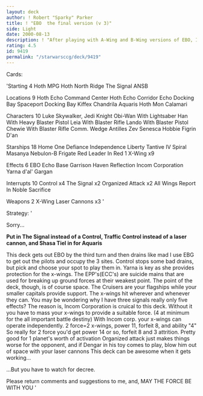 ```yaml
---
layout: deck
author: ! Robert "Sparky" Parker
title: ! "EBO  the final version (v 3)"
side: Light
date: 2000-08-13
description: ! "After playing with A-Wing and B-Wing versions of EBO, I have reverted to my favorite, and most successful version using the defecting corporation."
rating: 4.5
id: 9419
permalink: "/starwarsccg/deck/9419"
---
```

Cards: 

'Starting 4
Hoth MPG
Hoth North Ridge
The Signal
ANSB

Locations 9
Hoth Echo Command Center
Hoth Echo Corridor
Echo Docking Bay
Spaceport Docking Bay
Kiffex
Chandrila
Aquaris
Hoth
Mon Calamari

Characters 10
Luke Skywalker, Jedi Knight
Obi-Wan With Lightsaber
Han With Heavy Blaster Pistol
Leia With Blaster Rifle
Lando With Blaster Pistol
Chewie With Blaster Rifle
Comm. Wedge Antilles
Zev Senesca
Hobbie
Figrin D'an

Starships 18
Home One
Defiance
Independence
Liberty
Tantive IV
Spiral
Masanya
Nebulon-B Frigate
Red Leader In Red 1
X-Wing x9

Effects 6
EBO
Echo Base Garrison
Haven
Reflection
Incom Corporation
Yarna d'al' Gargan

Interrupts 10
Control x4
The Signal x2
Organized Attack x2
All Wings Report In
Noble Sacrifice

Weapons 2
X-Wing Laser Cannons x3
'

Strategy: '

Sorry...

   ******Put in The Signal instead of a Control, Traffic Control instead of a laser cannon, and Shasa Tiel in for Aquaris******

This deck gets out EBO by the third turn and then drains like mad  I use EBG to get out the pilots and occupy the 3 sites.  Control stops some bad drains, but pick and choose your spot to play them in.  Yarna is key as she provides protection for the x-wings.  The EPP's(ECC's) are suicide mains that are used for breaking up ground forces at their weakest point.	The point of the deck, though, is of course space.  The Cruisers are your flagships while your smaller capitals provide support.  The x-wings hit wherever and whenever they can.  You may be wondering why I have three signals really only five effects?  The reason is, Incom Corporation is cruical to this deck.  Without it you have to mass your x-wings to provide a suitable force. (4 at minimum for the all important battle destiny)  With Incom corp. your x-wings can operate independently.
2 force=2 x-wings, power 11, forfeit 8, and ability "4"  So really for 2 force you'd get power 14 or so, forfeit 8 and 3 attrition.	Pretty good for 1 planet's worth of activation  Organized attack just makes things worse for the opponent, and if Dengar in his toy comes to play, blow him out of space with your laser cannons  This deck can be awesome when it gets working...

...But you have to watch for decree.

Please return comments and suggestions to me, and,  MAY THE FORCE BE WITH YOU	    '
